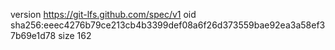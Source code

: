 version https://git-lfs.github.com/spec/v1
oid sha256:eeec4276b79ce213cb4b3399def08a6f26d373559bae92ea3a58ef37b69e1d78
size 162
